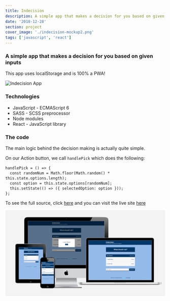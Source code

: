 ```yaml
---
title: Indecision
description: A simple app that makes a decision for you based on given inputs
date: '2018-12-28'
section: project
cover_image: './indecision-mockup2.png'
tags: ['javascript', 'react']
---
```


### A simple app that makes a decision for you based on given inputs

This app uses localStorage and is 100% a PWA!

![Indecision App](https://res.cloudinary.com/crbaucom/image/upload/v1546543786/crbaucom-images/indecision-pwa-lighthouse-100-desktop.png)

### Technologies

- JavaScript - ECMAScript 6
- SASS - SCSS preprocessor
- Node modules
- React - JavaScript library

### The code

The main logic behind the decision making is actually quite simple.

On our Action button, we call `handlePick` which does the following:

```
handlePick = () => {
  const randomNum = Math.floor(Math.random() * this.state.options.length);
  const option = this.state.options[randomNum];
  this.setState(() => ({ selectedOption: option }));
};
```

To see the full source, click [here](https://github.com/cbaucom/react-indecision-app) and you can visit the live site [here](https://indecision.builtbybaucom.com)

![Indecision App Mockup](./indecision-mockup.png)
